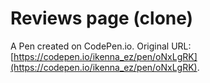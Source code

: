 # Reviews page (clone)

A Pen created on CodePen.io. Original URL: [https://codepen.io/ikenna_ez/pen/oNxLgRK](https://codepen.io/ikenna_ez/pen/oNxLgRK).


